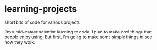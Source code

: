 # learning-projects
short bits of code for various projects

I'm a mid-career scientist learning to code.  I plan to make cool things that people enjoy using.  But first, I'm going to make some simple things to see how they work.
